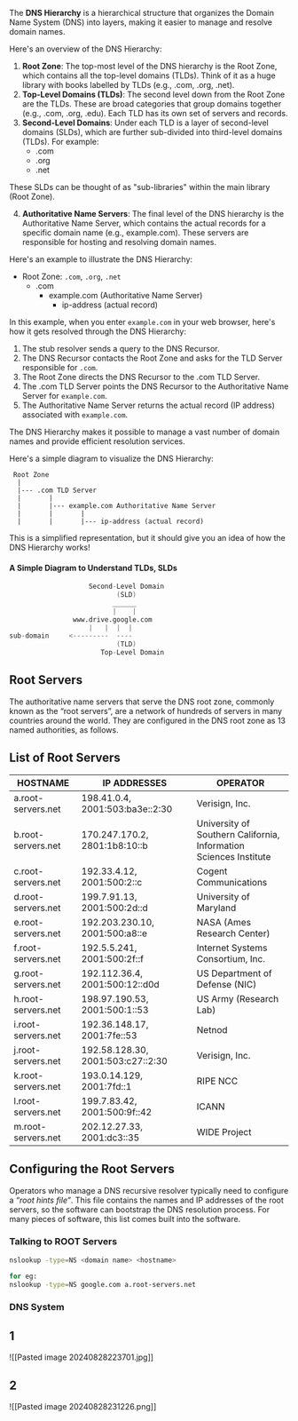 The **DNS Hierarchy** is a hierarchical structure that organizes the Domain Name System (DNS) into layers, making it easier to manage and resolve domain names.

Here's an overview of the DNS Hierarchy:

1. **Root Zone**: The top-most level of the DNS hierarchy is the Root Zone, which contains all the top-level domains (TLDs). Think of it as a huge library with books labelled by TLDs (e.g., .com, .org, .net).
2. **Top-Level Domains (TLDs)**: The second level down from the Root Zone are the TLDs. These are broad categories that group domains together (e.g., .com, .org, .edu). Each TLD has its own set of servers and records.
3. **Second-Level Domains**: Under each TLD is a layer of second-level domains (SLDs), which are further sub-divided into third-level domains (TLDs). For example:
	* .com
	* .org
	* .net

These SLDs can be thought of as "sub-libraries" within the main library (Root Zone).

4. **Authoritative Name Servers**: The final level of the DNS hierarchy is the Authoritative Name Server, which contains the actual records for a specific domain name (e.g., example.com). These servers are responsible for hosting and resolving domain names.

Here's an example to illustrate the DNS Hierarchy:

* Root Zone: `.com`, `.org`, `.net`
	+ .com
		- example.com (Authoritative Name Server)
			- ip-address (actual record)

In this example, when you enter `example.com` in your web browser, here's how it gets resolved through the DNS Hierarchy:

1. The stub resolver sends a query to the DNS Recursor.
2. The DNS Recursor contacts the Root Zone and asks for the TLD Server responsible for `.com`.
3. The Root Zone directs the DNS Recursor to the .com TLD Server.
4. The .com TLD Server points the DNS Recursor to the Authoritative Name Server for `example.com`.
5. The Authoritative Name Server returns the actual record (IP address) associated with `example.com`.

The DNS Hierarchy makes it possible to manage a vast number of domain names and provide efficient resolution services.

Here's a simple diagram to visualize the DNS Hierarchy:
```
 Root Zone
  |
  |--- .com TLD Server
  |       |
  |       |--- example.com Authoritative Name Server
  |       |       |
  |       |       |--- ip-address (actual record)
```
This is a simplified representation, but it should give you an idea of how the DNS Hierarchy works!

#### A Simple Diagram to Understand TLDs, SLDs

```d
				    Second-Level Domain
						   (SLD)
						  ______
						  |    |
				www.drive.google.com
					|	|  |  |
sub-domain	   <---------  ----
						   (TLD)
					   Top-Level Domain
```


## Root Servers

The authoritative name servers that serve the DNS root zone, commonly known as the “root servers”, are a network of hundreds of servers in many countries around the world. They are configured in the DNS root zone as 13 named authorities, as follows.

## List of Root Servers

| HOSTNAME           | IP ADDRESSES                      | OPERATOR                                                               |
| ------------------ | --------------------------------- | ---------------------------------------------------------------------- |
| a.root-servers.net | 198.41.0.4, 2001:503:ba3e::2:30   | Verisign, Inc.                                                         |
| b.root-servers.net | 170.247.170.2, 2801:1b8:10::b     | University of Southern California,  <br>Information Sciences Institute |
| c.root-servers.net | 192.33.4.12, 2001:500:2::c        | Cogent Communications                                                  |
| d.root-servers.net | 199.7.91.13, 2001:500:2d::d       | University of Maryland                                                 |
| e.root-servers.net | 192.203.230.10, 2001:500:a8::e    | NASA (Ames Research Center)                                            |
| f.root-servers.net | 192.5.5.241, 2001:500:2f::f       | Internet Systems Consortium, Inc.                                      |
| g.root-servers.net | 192.112.36.4, 2001:500:12::d0d    | US Department of Defense (NIC)                                         |
| h.root-servers.net | 198.97.190.53, 2001:500:1::53     | US Army (Research Lab)                                                 |
| i.root-servers.net | 192.36.148.17, 2001:7fe::53       | Netnod                                                                 |
| j.root-servers.net | 192.58.128.30, 2001:503:c27::2:30 | Verisign, Inc.                                                         |
| k.root-servers.net | 193.0.14.129, 2001:7fd::1         | RIPE NCC                                                               |
| l.root-servers.net | 199.7.83.42, 2001:500:9f::42      | ICANN                                                                  |
| m.root-servers.net | 202.12.27.33, 2001:dc3::35        | WIDE Project                                                           |

## Configuring the Root Servers

Operators who manage a DNS recursive resolver typically need to configure a _“root hints file”_. This file contains the names and IP addresses of the root servers, so the software can bootstrap the DNS resolution process. For many pieces of software, this list comes built into the software.

### Talking to ROOT Servers

```bash
nslookup -type=NS <domain name> <hostname>

for eg:
nslookup -type=NS google.com a.root-servers.net
```

### DNS System
## 1
![[Pasted image 20240828223701.jpg]]
## 2
![[Pasted image 20240828231226.png]]

